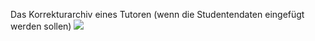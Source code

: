 <!--
  - @file setting_InsertStudentNamesIntoTutorArchives_InsertStudentNamesIntoTutorArchivesDesc_de.md
  -
  - @license http://www.gnu.org/licenses/gpl-3.0.html GPL version 3
  -
  - @package OSTEPU (https://github.com/ostepu/system)
  - @since 0.6
  -
  - @author Till Uhlig <till.uhlig@student.uni-halle.de>
  - @date 2016
 -->
 
Das Korrekturarchiv eines Tutoren (wenn die Studentendaten eingefügt werden sollen)
![](insertStudentNamesIntoTutorArchivesA.png)